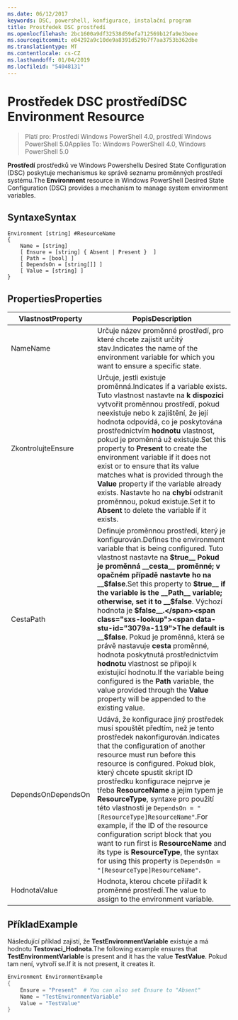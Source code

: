 ```yaml
---
ms.date: 06/12/2017
keywords: DSC, powershell, konfigurace, instalační program
title: Prostředek DSC prostředí
ms.openlocfilehash: 2bc1600a9df32538d59efa712569b12fa9e3beee
ms.sourcegitcommit: e04292a9c10de9a8391d529b7f7aa3753b362dbe
ms.translationtype: MT
ms.contentlocale: cs-CZ
ms.lasthandoff: 01/04/2019
ms.locfileid: "54048131"
---
```

# <a name="dsc-environment-resource"></a><span data-ttu-id="3079a-103">Prostředek DSC prostředí</span><span class="sxs-lookup"><span data-stu-id="3079a-103">DSC Environment Resource</span></span>

> <span data-ttu-id="3079a-104">Platí pro: Prostředí Windows PowerShell 4.0, prostředí Windows PowerShell 5.0</span><span class="sxs-lookup"><span data-stu-id="3079a-104">Applies To: Windows PowerShell 4.0, Windows PowerShell 5.0</span></span>

<span data-ttu-id="3079a-105">__Prostředí__ prostředků ve Windows Powershellu Desired State Configuration (DSC) poskytuje mechanismus ke správě seznamu proměnných prostředí systému.</span><span class="sxs-lookup"><span data-stu-id="3079a-105">The __Environment__ resource in Windows PowerShell Desired State Configuration (DSC) provides a mechanism to manage system environment variables.</span></span>

## <a name="syntax"></a><span data-ttu-id="3079a-106">Syntaxe</span><span class="sxs-lookup"><span data-stu-id="3079a-106">Syntax</span></span>
``` mof
Environment [string] #ResourceName
{
    Name = [string]
    [ Ensure = [string] { Absent | Present }  ]
    [ Path = [bool] ]
    [ DependsOn = [string[]] ]
    [ Value = [string] ]
}
```

## <a name="properties"></a><span data-ttu-id="3079a-107">Properties</span><span class="sxs-lookup"><span data-stu-id="3079a-107">Properties</span></span>

|  <span data-ttu-id="3079a-108">Vlastnost</span><span class="sxs-lookup"><span data-stu-id="3079a-108">Property</span></span>  |  <span data-ttu-id="3079a-109">Popis</span><span class="sxs-lookup"><span data-stu-id="3079a-109">Description</span></span>   |
|---|---|
| <span data-ttu-id="3079a-110">Name</span><span class="sxs-lookup"><span data-stu-id="3079a-110">Name</span></span>| <span data-ttu-id="3079a-111">Určuje název proměnné prostředí, pro které chcete zajistit určitý stav.</span><span class="sxs-lookup"><span data-stu-id="3079a-111">Indicates the name of the environment variable for which you want to ensure a specific state.</span></span>|
| <span data-ttu-id="3079a-112">Zkontrolujte</span><span class="sxs-lookup"><span data-stu-id="3079a-112">Ensure</span></span>| <span data-ttu-id="3079a-113">Určuje, jestli existuje proměnná.</span><span class="sxs-lookup"><span data-stu-id="3079a-113">Indicates if a variable exists.</span></span> <span data-ttu-id="3079a-114">Tuto vlastnost nastavte na __k dispozici__ vytvořit proměnnou prostředí, pokud neexistuje nebo k zajištění, že její hodnota odpovídá, co je poskytována prostřednictvím __hodnotu__ vlastnost, pokud je proměnná už existuje.</span><span class="sxs-lookup"><span data-stu-id="3079a-114">Set this property to __Present__ to create the environment variable if it does not exist or to ensure that its value matches what is provided through the __Value__ property if the variable already exists.</span></span> <span data-ttu-id="3079a-115">Nastavte ho na __chybí__ odstranit proměnnou, pokud existuje.</span><span class="sxs-lookup"><span data-stu-id="3079a-115">Set it to __Absent__ to delete the variable if it exists.</span></span>|
| <span data-ttu-id="3079a-116">Cesta</span><span class="sxs-lookup"><span data-stu-id="3079a-116">Path</span></span>| <span data-ttu-id="3079a-117">Definuje proměnnou prostředí, který je konfigurován.</span><span class="sxs-lookup"><span data-stu-id="3079a-117">Defines the environment variable that is being configured.</span></span> <span data-ttu-id="3079a-118">Tuto vlastnost nastavte na __$true__ Pokud je proměnná __cesta__ proměnné; v opačném případě nastavte ho na __$false__.</span><span class="sxs-lookup"><span data-stu-id="3079a-118">Set this property to __$true__ if the variable is the __Path__ variable; otherwise, set it to __$false__.</span></span> <span data-ttu-id="3079a-119">Výchozí hodnota je __$false__.</span><span class="sxs-lookup"><span data-stu-id="3079a-119">The default is __$false__.</span></span> <span data-ttu-id="3079a-120">Pokud je proměnná, která se právě nastavuje __cesta__ proměnné, hodnota poskytnutá prostřednictvím __hodnotu__ vlastnost se připojí k existující hodnotu.</span><span class="sxs-lookup"><span data-stu-id="3079a-120">If the variable being configured is the __Path__ variable, the value provided through the __Value__ property will be appended to the existing value.</span></span>|
| <span data-ttu-id="3079a-121">DependsOn</span><span class="sxs-lookup"><span data-stu-id="3079a-121">DependsOn</span></span> | <span data-ttu-id="3079a-122">Udává, že konfigurace jiný prostředek musí spouštět předtím, než je tento prostředek nakonfigurován.</span><span class="sxs-lookup"><span data-stu-id="3079a-122">Indicates that the configuration of another resource must run before this resource is configured.</span></span> <span data-ttu-id="3079a-123">Pokud blok, který chcete spustit skript ID prostředku konfigurace nejprve je třeba __ResourceName__ a jejím typem je __ResourceType__, syntaxe pro použití této vlastnosti je `DependsOn = "[ResourceType]ResourceName"`.</span><span class="sxs-lookup"><span data-stu-id="3079a-123">For example, if the ID of the resource configuration script block that you want to run first is __ResourceName__ and its type is __ResourceType__, the syntax for using this property is `DependsOn = "[ResourceType]ResourceName"`.</span></span>|
| <span data-ttu-id="3079a-124">Hodnota</span><span class="sxs-lookup"><span data-stu-id="3079a-124">Value</span></span>| <span data-ttu-id="3079a-125">Hodnota, kterou chcete přiřadit k proměnné prostředí.</span><span class="sxs-lookup"><span data-stu-id="3079a-125">The value to assign to the environment variable.</span></span>|

## <a name="example"></a><span data-ttu-id="3079a-126">Příklad</span><span class="sxs-lookup"><span data-stu-id="3079a-126">Example</span></span>

<span data-ttu-id="3079a-127">Následující příklad zajistí, že __TestEnvironmentVariable__ existuje a má hodnotu __Testovaci_Hodnota__.</span><span class="sxs-lookup"><span data-stu-id="3079a-127">The following example ensures that __TestEnvironmentVariable__ is present and it has the value __TestValue__.</span></span> <span data-ttu-id="3079a-128">Pokud tam není, vytvoří se.</span><span class="sxs-lookup"><span data-stu-id="3079a-128">If it is not present, it creates it.</span></span>

```powershell
Environment EnvironmentExample
{
    Ensure = "Present"  # You can also set Ensure to "Absent"
    Name = "TestEnvironmentVariable"
    Value = "TestValue"
}
```